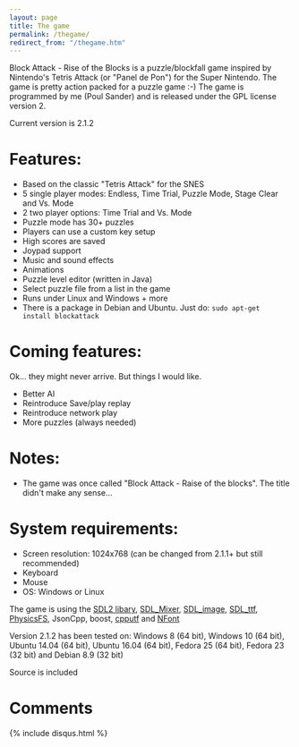 ```yaml
---
layout: page
title: The game
permalink: /thegame/
redirect_from: "/thegame.htm"
---
```

Block Attack - Rise of the Blocks is a puzzle/blockfall game inspired by Nintendo's Tetris Attack (or "Panel de Pon") for the Super Nintendo. The game is pretty action packed for a puzzle game :-)
The game is programmed by me (Poul Sander) and is released under the GPL license version 2.

Current version is 2.1.2

# Features:

  * Based on the classic "Tetris Attack" for the SNES
  * 5 single player modes: Endless, Time Trial, Puzzle Mode, Stage Clear and Vs. Mode
  * 2 two player options: Time Trial and Vs. Mode
  * Puzzle mode has 30+ puzzles
  * Players can use a custom key setup
  * High scores are saved
  * Joypad support
  * Music and sound effects
  * Animations
  * Puzzle level editor (written in Java)
  * Select puzzle file from a list in the game
  * Runs under Linux and Windows + more
  * There is a package in Debian and Ubuntu. Just do: `sudo apt-get install blockattack`

# Coming features:
Ok... they might never arrive. But things I would like.

  * Better AI
  * Reintroduce Save/play replay
  * Reintroduce network play
  * More puzzles (always needed)

# Notes:

  * The game was once called "Block Attack - Raise of the blocks". The title didn't make any sense...

# System requirements:

  * Screen resolution: 1024x768 (can be changed from 2.1.1+ but still recommended)
  * Keyboard
  * Mouse
  * OS: Windows or Linux

The game is using the [SDL2 libary](http://www.libsdl.org/), [SDL_Mixer](http://www.libsdl.org/projects/SDL_mixer), [SDL_image](http://www.libsdl.org/projects/SDL_image/), [SDL_ttf](https://www.libsdl.org/projects/SDL_ttf/), [PhysicsFS](https://icculus.org/physfs/), JsonCpp, boost, [cpputf](http://utfcpp.sourceforge.net/) and [NFont](https://github.com/grimfang4/nfont/)

Version 2.1.2 has been tested on: Windows 8 (64 bit), Windows 10 (64 bit), Ubuntu 14.04 (64 bit), Ubuntu 16.04 (64 bit), Fedora 25 (64 bit), Fedora 23 (32 bit) and Debian 8.9 (32 bit)

Source is included

# Comments

{% include disqus.html %}
